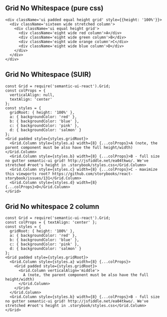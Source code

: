 ## Grid No Whitespace (pure css)

    <div className='ui padded equal height grid' style={{height: '100%'}}>
      <div className='sixteen wide stretched column'>
        <div className='ui equal height grid'>
          <div className='eight wide red column'>A</div>
          <div className='eight wide green column'>B</div>
          <div className='eight wide orange column'>C</div>
          <div className='eight wide blue column'>D</div>
        </div>
      </div>
    </div>


## Grid No Whitespace (SUIR)

    const Grid = require('semantic-ui-react').Grid;
    const colProps = {
      verticalAlign: null,
      textAlign: 'center'
    };
    const styles = {
      gridRoot: { height: '100%' },
      a: { backgroundColor: 'red' },
      b: { backgroundColor: 'blue' },
      c: { backgroundColor: 'pink' },
      d: { backgroundColor: 'salmon' }
    };
    <Grid padded style={styles.gridRoot}>
      <Grid.Column style={styles.a} width={8} {...colProps}>A (note, the parent component must be also have the full height/width)</Grid.Column>
      <Grid.Column style={styles.b} width={8} {...colProps}>B - full size no gutter semantic-ui grid! http://jsfiddle.net/ea04tkwo/. We've stretched #root's height in .storybook/styles.css</Grid.Column>
      <Grid.Column style={styles.c} width={8} {...colProps}>C - maximize this viewports root? https://github.com/storybooks/react-storybook/issues/131</Grid.Column>
      <Grid.Column style={styles.d} width={8} {...colProps}>D</Grid.Column>
    </Grid>


## Grid No whitespace 2 column

    const Grid = require('semantic-ui-react').Grid;
    const colProps = { textAlign: 'center' };
    const styles = {
      gridRoot: { height: '100%' },
      a: { backgroundColor: 'red' },
      b: { backgroundColor: 'blue' },
      c: { backgroundColor: 'pink' },
      d: { backgroundColor: 'salmon' }
    };
    <Grid padded style={styles.gridRoot}>
      <Grid.Column style={styles.a} width={8} {...colProps}>
        <Grid padded style={styles.gridRoot}>
          <Grid.Column verticalAlign='middle'>
            A (note, the parent component must be also have the full height/width)
          </Grid.Column>
        </Grid>
      </Grid.Column>
      <Grid.Column style={styles.b} width={8} {...colProps}>B - full size no gutter semantic-ui grid! http://jsfiddle.net/ea04tkwo/. We've stretched #root's height in .storybook/styles.css</Grid.Column>
    </Grid>
